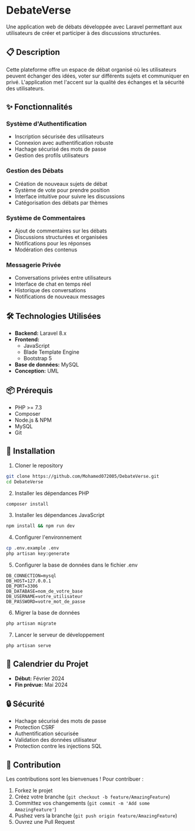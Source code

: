 # DebateVerse

Une application web de débats développée avec Laravel permettant aux utilisateurs de créer et participer à des discussions structurées.

## 📋 Description

Cette plateforme offre un espace de débat organisé où les utilisateurs peuvent échanger des idées, voter sur différents sujets et communiquer en privé. L'application met l'accent sur la qualité des échanges et la sécurité des utilisateurs.

## ✨ Fonctionnalités

### Système d'Authentification
- Inscription sécurisée des utilisateurs
- Connexion avec authentification robuste
- Hachage sécurisé des mots de passe
- Gestion des profils utilisateurs

### Gestion des Débats
- Création de nouveaux sujets de débat
- Système de vote pour prendre position
- Interface intuitive pour suivre les discussions
- Catégorisation des débats par thèmes

### Système de Commentaires
- Ajout de commentaires sur les débats
- Discussions structurées et organisées
- Notifications pour les réponses
- Modération des contenus

### Messagerie Privée
- Conversations privées entre utilisateurs
- Interface de chat en temps réel
- Historique des conversations
- Notifications de nouveaux messages

## 🛠 Technologies Utilisées

- **Backend:** Laravel 8.x
- **Frontend:** 
  - JavaScript
  - Blade Template Engine
  - Bootstrap 5
- **Base de données:** MySQL
- **Conception:** UML

## 📦 Prérequis

- PHP >= 7.3
- Composer
- Node.js & NPM
- MySQL
- Git

## 🚀 Installation

1. Cloner le repository
```bash
git clone https://github.com/Mohamed072005/DebateVerse.git 
cd DebateVerse
```

2. Installer les dépendances PHP
```bash
composer install
```

3. Installer les dépendances JavaScript
```bash
npm install && npm run dev
```

4. Configurer l'environnement
```bash
cp .env.example .env
php artisan key:generate
```

5. Configurer la base de données dans le fichier .env
```
DB_CONNECTION=mysql
DB_HOST=127.0.0.1
DB_PORT=3306
DB_DATABASE=nom_de_votre_base
DB_USERNAME=votre_utilisateur
DB_PASSWORD=votre_mot_de_passe
```

6. Migrer la base de données
```bash
php artisan migrate
```

7. Lancer le serveur de développement
```bash
php artisan serve
```

## 📅 Calendrier du Projet

- **Début:** Février 2024
- **Fin prévue:** Mai 2024

## 🔒 Sécurité

- Hachage sécurisé des mots de passe
- Protection CSRF
- Authentification sécurisée
- Validation des données utilisateur
- Protection contre les injections SQL

## 🤝 Contribution

Les contributions sont les bienvenues ! Pour contribuer :

1. Forkez le projet
2. Créez votre branche (`git checkout -b feature/AmazingFeature`)
3. Committez vos changements (`git commit -m 'Add some AmazingFeature'`)
4. Pushez vers la branche (`git push origin feature/AmazingFeature`)
5. Ouvrez une Pull Request
